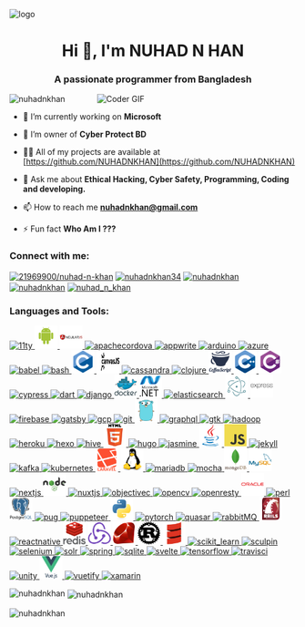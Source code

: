 ![logo](https://github.com/NUHADNKHAN/NUHADNKHAN/blob/main/GITNNK.png)
<h1 align="center">Hi 👋, I'm NUHAD N HAN</h1>
<h3 align="center">A passionate programmer from Bangladesh</h3>

<img
  align="right"
  alt="Coder GIF"
  width="350"
  src="https://github.com/NUHADNKHAN/NUHADNKHAN/blob/main/animated-chock-coding-c78f6elj32sfoi8q.gif"
/>

<p align="left">
  <img
    src="https://komarev.com/ghpvc/?username=nuhadnkhan&label=Profile%20views&color=0e75b6&style=flat"
    alt="nuhadnkhan"
  />
</p>

- 🔭 I’m currently working on **Microsoft**

- 🔭 I’m owner of **Cyber Protect BD**

- 👨‍💻 All of my projects are available at [https://github.com/NUHADNKHAN](https://github.com/NUHADNKHAN)

- 💬 Ask me about **Ethical Hacking, Cyber ​​Safety, Programming, Coding and developing.**

- 📫 How to reach me **nuhadnkhan@gmail.com**

- ⚡ Fun fact **Who Am I ???**

<h3 align="left">Connect with me:</h3>
<p align="left">
  <a href="https://stackoverflow.com/users/21969900/nuhad-n-khan" target="blank"
    ><img
      align="center"
      src="https://raw.githubusercontent.com/rahuldkjain/github-profile-readme-generator/master/src/images/icons/Social/stack-overflow.svg"
      alt="21969900/nuhad-n-khan"
      height="30"
      width="40"
  /></a>
  <a href="https://fb.com/nuhadnkhan34" target="blank"
    ><img
      align="center"
      src="https://raw.githubusercontent.com/rahuldkjain/github-profile-readme-generator/master/src/images/icons/Social/facebook.svg"
      alt="nuhadnkhan34"
      height="30"
      width="40"
  /></a>
  <a href="https://instagram.com/nuhadnkhan" target="blank"
    ><img
      align="center"
      src="https://raw.githubusercontent.com/rahuldkjain/github-profile-readme-generator/master/src/images/icons/Social/instagram.svg"
      alt="nuhadnkhan"
      height="30"
      width="40"
  /></a>
  <a href="https://www.hackerrank.com/nuhadnkhan" target="blank"
    ><img
      align="center"
      src="https://raw.githubusercontent.com/rahuldkjain/github-profile-readme-generator/master/src/images/icons/Social/hackerrank.svg"
      alt="nuhadnkhan"
      height="30"
      width="40"
  /></a>
  <a href="https://discord.gg/nuhad_n_khan" target="blank"
    ><img
      align="center"
      src="https://raw.githubusercontent.com/rahuldkjain/github-profile-readme-generator/master/src/images/icons/Social/discord.svg"
      alt="nuhad_n_khan"
      height="30"
      width="40"
  /></a>
</p>

<h3 align="left">Languages and Tools:</h3>
<p align="left">
  <a href="https://www.11ty.dev/" target="_blank" rel="noreferrer">
    <img
      src="https://gist.githubusercontent.com/vivek32ta/c7f7bf583c1fb1c58d89301ea40f37fd/raw/f4c85cce5790758286b8f155ef9a177710b995df/11ty.svg"
      alt="11ty"
      width="40"
      height="40"
    />
  </a>
  <a href="https://developer.android.com" target="_blank" rel="noreferrer">
    <img
      src="https://raw.githubusercontent.com/devicons/devicon/master/icons/android/android-original-wordmark.svg"
      alt="android"
      width="40"
      height="40"
    />
  </a>
  <a href="https://angular.io" target="_blank" rel="noreferrer">
    <img
      src="https://raw.githubusercontent.com/devicons/devicon/master/icons/angularjs/angularjs-original-wordmark.svg"
      alt="angularjs"
      width="40"
      height="40"
    />
  </a>
  <a href="https://cordova.apache.org/" target="_blank" rel="noreferrer">
    <img
      src="https://www.vectorlogo.zone/logos/apache_cordova/apache_cordova-icon.svg"
      alt="apachecordova"
      width="40"
      height="40"
    />
  </a>
  <a href="https://appwrite.io" target="_blank" rel="noreferrer">
    <img
      src="https://www.vectorlogo.zone/logos/appwriteio/appwriteio-icon.svg"
      alt="appwrite"
      width="40"
      height="40"
    />
  </a>
  <a href="https://www.arduino.cc/" target="_blank" rel="noreferrer">
    <img
      src="https://cdn.worldvectorlogo.com/logos/arduino-1.svg"
      alt="arduino"
      width="40"
      height="40"
    />
  </a>
  <a href="https://azure.microsoft.com/en-in/" target="_blank" rel="noreferrer">
    <img
      src="https://www.vectorlogo.zone/logos/microsoft_azure/microsoft_azure-icon.svg"
      alt="azure"
      width="40"
      height="40"
    />
  </a>
  <a href="https://babeljs.io/" target="_blank" rel="noreferrer">
    <img
      src="https://www.vectorlogo.zone/logos/babeljs/babeljs-icon.svg"
      alt="babel"
      width="40"
      height="40"
    />
  </a>
  <a href="https://www.gnu.org/software/bash/" target="_blank" rel="noreferrer">
    <img
      src="https://www.vectorlogo.zone/logos/gnu_bash/gnu_bash-icon.svg"
      alt="bash"
      width="40"
      height="40"
    />
  </a>
  <a href="https://www.cprogramming.com/" target="_blank" rel="noreferrer">
    <img
      src="https://raw.githubusercontent.com/devicons/devicon/master/icons/c/c-original.svg"
      alt="c"
      width="40"
      height="40"
    />
  </a>
  <a href="https://canvasjs.com" target="_blank" rel="noreferrer">
    <img
      src="https://raw.githubusercontent.com/Hardik0307/Hardik0307/master/assets/canvasjs-charts.svg"
      alt="canvasjs"
      width="40"
      height="40"
    />
  </a>
  <a href="https://cassandra.apache.org/" target="_blank" rel="noreferrer">
    <img
      src="https://www.vectorlogo.zone/logos/apache_cassandra/apache_cassandra-icon.svg"
      alt="cassandra"
      width="40"
      height="40"
    />
  </a>
  <a href="https://clojure.org/" target="_blank" rel="noreferrer">
    <img
      src="https://upload.wikimedia.org/wikipedia/commons/5/5d/Clojure_logo.svg"
      alt="clojure"
      width="40"
      height="40"
    />
  </a>
  <a href="https://offeescript.org" target="_blank" rel="noreferrer">
    <img
      src="https://raw.githubusercontent.com/devicons/devicon/master/icons/coffeescript/coffeescript-original-wordmark.svg"
      alt="coffeescript"
      width="40"
      height="40"
    />
  </a>
  <a href="https://www.w3schools.com/cpp/" target="_blank" rel="noreferrer">
    <img
      src="https://raw.githubusercontent.com/devicons/devicon/master/icons/cplusplus/cplusplus-original.svg"
      alt="cplusplus"
      width="40"
      height="40"
    />
  </a>
  <a href="https://www.w3schools.com/cs/" target="_blank" rel="noreferrer">
    <img
      src="https://raw.githubusercontent.com/devicons/devicon/master/icons/csharp/csharp-original.svg"
      alt="csharp"
      width="40"
      height="40"
    />
  </a>
  <a href="https://www.cypress.io" target="_blank" rel="noreferrer">
    <img
      src="https://raw.githubusercontent.com/simple-icons/simple-icons/6e46ec1fc23b60c8fd0d2f2ff46db82e16dbd75f/icons/cypress.svg"
      alt="cypress"
      width="40"
      height="40"
    />
  </a>
  <a href="https://dart.dev" target="_blank" rel="noreferrer">
    <img
      src="https://www.vectorlogo.zone/logos/dartlang/dartlang-icon.svg"
      alt="dart"
      width="40"
      height="40"
    />
  </a>
  <a href="https://www.djangoproject.com/" target="_blank" rel="noreferrer">
    <img
      src="https://cdn.worldvectorlogo.com/logos/django.svg"
      alt="django"
      width="40"
      height="40"
    />
  </a>
  <a href="https://www.docker.com/" target="_blank" rel="noreferrer">
    <img
      src="https://raw.githubusercontent.com/devicons/devicon/master/icons/docker/docker-original-wordmark.svg"
      alt="docker"
      width="40"
      height="40"
    />
  </a>
  <a href="https://dotnet.microsoft.com/" target="_blank" rel="noreferrer">
    <img
      src="https://raw.githubusercontent.com/devicons/devicon/master/icons/dot-net/dot-net-original-wordmark.svg"
      alt="dotnet"
      width="40"
      height="40"
    />
  </a>
  <a href="https://www.elastic.co" target="_blank" rel="noreferrer">
    <img
      src="https://www.vectorlogo.zone/logos/elastic/elastic-icon.svg"
      alt="elasticsearch"
      width="40"
      height="40"
    />
  </a>
  <a href="https://www.electronjs.org" target="_blank" rel="noreferrer">
    <img
      src="https://raw.githubusercontent.com/devicons/devicon/master/icons/electron/electron-original.svg"
      alt="electron"
      width="40"
      height="40"
    />
  </a>
  <a href="https://expressjs.com" target="_blank" rel="noreferrer">
    <img
      src="https://raw.githubusercontent.com/devicons/devicon/master/icons/express/express-original-wordmark.svg"
      alt="express"
      width="40"
      height="40"
    />
  </a>
  <a href="https://firebase.google.com/" target="_blank" rel="noreferrer">
    <img
      src="https://www.vectorlogo.zone/logos/firebase/firebase-icon.svg"
      alt="firebase"
      width="40"
      height="40"
    />
  </a>
  <a href="https://www.gatsbyjs.com/" target="_blank" rel="noreferrer">
    <img
      src="https://www.vectorlogo.zone/logos/gatsbyjs/gatsbyjs-icon.svg"
      alt="gatsby"
      width="40"
      height="40"
    />
  </a>
  <a href="https://cloud.google.com" target="_blank" rel="noreferrer">
    <img
      src="https://www.vectorlogo.zone/logos/google_cloud/google_cloud-icon.svg"
      alt="gcp"
      width="40"
      height="40"
    />
  </a>
  <a href="https://git-scm.com/" target="_blank" rel="noreferrer">
    <img
      src="https://www.vectorlogo.zone/logos/git-scm/git-scm-icon.svg"
      alt="git"
      width="40"
      height="40"
    />
  </a>
  <a href="https://golang.org" target="_blank" rel="noreferrer">
    <img
      src="https://raw.githubusercontent.com/devicons/devicon/master/icons/go/go-original.svg"
      alt="go"
      width="40"
      height="40"
    />
  </a>
  <a href="https://graphql.org" target="_blank" rel="noreferrer">
    <img
      src="https://www.vectorlogo.zone/logos/graphql/graphql-icon.svg"
      alt="graphql"
      width="40"
      height="40"
    />
  </a>
  <a href="https://www.gtk.org/" target="_blank" rel="noreferrer">
    <img
      src="https://upload.wikimedia.org/wikipedia/commons/7/71/GTK_logo.svg"
      alt="gtk"
      width="40"
      height="40"
    />
  </a>
  <a href="https://hadoop.apache.org/" target="_blank" rel="noreferrer">
    <img
      src="https://www.vectorlogo.zone/logos/apache_hadoop/apache_hadoop-icon.svg"
      alt="hadoop"
      width="40"
      height="40"
    />
  </a>
  <a href="https://heroku.com" target="_blank" rel="noreferrer">
    <img
      src="https://www.vectorlogo.zone/logos/heroku/heroku-icon.svg"
      alt="heroku"
      width="40"
      height="40"
    />
  </a>
  <a href="hexo.io/" target="_blank" rel="noreferrer">
    <img
      src="https://www.vectorlogo.zone/logos/hexoio/hexoio-icon.svg"
      alt="hexo"
      width="40"
      height="40"
    />
  </a>
  <a href="https://hive.apache.org/" target="_blank" rel="noreferrer">
    <img
      src="https://www.vectorlogo.zone/logos/apache_hive/apache_hive-icon.svg"
      alt="hive"
      width="40"
      height="40"
    />
  </a>
  <a href="https://www.w3.org/html/" target="_blank" rel="noreferrer">
    <img
      src="https://raw.githubusercontent.com/devicons/devicon/master/icons/html5/html5-original-wordmark.svg"
      alt="html5"
      width="40"
      height="40"
    />
  </a>
  <a href="https://gohugo.io/" target="_blank" rel="noreferrer">
    <img
      src="https://api.iconify.design/logos-hugo.svg"
      alt="hugo"
      width="40"
      height="40"
    />
  </a>
  <a href="https://jasmine.github.io/" target="_blank" rel="noreferrer">
    <img
      src="https://www.vectorlogo.zone/logos/jasmine/jasmine-icon.svg"
      alt="jasmine"
      width="40"
      height="40"
    />
  </a>
  <a href="https://www.java.com" target="_blank" rel="noreferrer">
    <img
      src="https://raw.githubusercontent.com/devicons/devicon/master/icons/java/java-original.svg"
      alt="java"
      width="40"
      height="40"
    />
  </a>
  <a
    href="https://developer.mozilla.org/en-US/docs/Web/JavaScript"
    target="_blank"
    rel="noreferrer"
  >
    <img
      src="https://raw.githubusercontent.com/devicons/devicon/master/icons/javascript/javascript-original.svg"
      alt="javascript"
      width="40"
      height="40"
    />
  </a>
  <a href="https://jekyllrb.com/" target="_blank" rel="noreferrer">
    <img
      src="https://www.vectorlogo.zone/logos/jekyllrb/jekyllrb-icon.svg"
      alt="jekyll"
      width="40"
      height="40"
    />
  </a>
  <a href="https://kafka.apache.org/" target="_blank" rel="noreferrer">
    <img
      src="https://www.vectorlogo.zone/logos/apache_kafka/apache_kafka-icon.svg"
      alt="kafka"
      width="40"
      height="40"
    />
  </a>
  <a href="https://kubernetes.io" target="_blank" rel="noreferrer">
    <img
      src="https://www.vectorlogo.zone/logos/kubernetes/kubernetes-icon.svg"
      alt="kubernetes"
      width="40"
      height="40"
    />
  </a>
  <a href="https://laravel.com/" target="_blank" rel="noreferrer">
    <img
      src="https://raw.githubusercontent.com/devicons/devicon/master/icons/laravel/laravel-plain-wordmark.svg"
      alt="laravel"
      width="40"
      height="40"
    />
  </a>
  <a href="https://www.linux.org/" target="_blank" rel="noreferrer">
    <img
      src="https://raw.githubusercontent.com/devicons/devicon/master/icons/linux/linux-original.svg"
      alt="linux"
      width="40"
      height="40"
    />
  </a>
  <a href="https://mariadb.org/" target="_blank" rel="noreferrer">
    <img
      src="https://www.vectorlogo.zone/logos/mariadb/mariadb-icon.svg"
      alt="mariadb"
      width="40"
      height="40"
    />
  </a>
  <a href="https://mochajs.org" target="_blank" rel="noreferrer">
    <img
      src="https://www.vectorlogo.zone/logos/mochajs/mochajs-icon.svg"
      alt="mocha"
      width="40"
      height="40"
    />
  </a>
  <a href="https://www.mongodb.com/" target="_blank" rel="noreferrer">
    <img
      src="https://raw.githubusercontent.com/devicons/devicon/master/icons/mongodb/mongodb-original-wordmark.svg"
      alt="mongodb"
      width="40"
      height="40"
    />
  </a>
  <a href="https://www.mysql.com/" target="_blank" rel="noreferrer">
    <img
      src="https://raw.githubusercontent.com/devicons/devicon/master/icons/mysql/mysql-original-wordmark.svg"
      alt="mysql"
      width="40"
      height="40"
    />
  </a>
  <a href="https://nextjs.org/" target="_blank" rel="noreferrer">
    <img
      src="https://cdn.worldvectorlogo.com/logos/nextjs-2.svg"
      alt="nextjs"
      width="40"
      height="40"
    />
  </a>
  <a href="https://nodejs.org" target="_blank" rel="noreferrer">
    <img
      src="https://raw.githubusercontent.com/devicons/devicon/master/icons/nodejs/nodejs-original-wordmark.svg"
      alt="nodejs"
      width="40"
      height="40"
    />
  </a>
  <a href="https://nuxtjs.org/" target="_blank" rel="noreferrer">
    <img
      src="https://www.vectorlogo.zone/logos/nuxtjs/nuxtjs-icon.svg"
      alt="nuxtjs"
      width="40"
      height="40"
    />
  </a>
  <a
    href="https://developer.apple.com/library/archive/documentation/Cocoa/Conceptual/ProgrammingWithObjectiveC/Introduction/Introduction.html"
    target="_blank"
    rel="noreferrer"
  >
    <img
      src="https://www.vectorlogo.zone/logos/apple_objectivec/apple_objectivec-icon.svg"
      alt="objectivec"
      width="40"
      height="40"
    />
  </a>
  <a href="https://opencv.org/" target="_blank" rel="noreferrer">
    <img
      src="https://www.vectorlogo.zone/logos/opencv/opencv-icon.svg"
      alt="opencv"
      width="40"
      height="40"
    />
  </a>
  <a href="https://openresty.org/" target="_blank" rel="noreferrer">
    <img
      src="https://openresty.org/images/logo.png"
      alt="openresty"
      width="40"
      height="40"
    />
  </a>
  <a href="https://www.oracle.com/" target="_blank" rel="noreferrer">
    <img
      src="https://raw.githubusercontent.com/devicons/devicon/master/icons/oracle/oracle-original.svg"
      alt="oracle"
      width="40"
      height="40"
    />
  </a>
  <a href="https://www.perl.org/" target="_blank" rel="noreferrer">
    <img
      src="https://api.iconify.design/logos-perl.svg"
      alt="perl"
      width="40"
      height="40"
    />
  </a>
  <a href="https://www.postgresql.org" target="_blank" rel="noreferrer">
    <img
      src="https://raw.githubusercontent.com/devicons/devicon/master/icons/postgresql/postgresql-original-wordmark.svg"
      alt="postgresql"
      width="40"
      height="40"
    />
  </a>
  <a href="https://pugjs.org" target="_blank" rel="noreferrer">
    <img
      src="https://cdn.worldvectorlogo.com/logos/pug.svg"
      alt="pug"
      width="40"
      height="40"
    />
  </a>
  <a
    href="https://github.com/puppeteer/puppeteer"
    target="_blank"
    rel="noreferrer"
  >
    <img
      src="https://www.vectorlogo.zone/logos/pptrdev/pptrdev-official.svg"
      alt="puppeteer"
      width="40"
      height="40"
    />
  </a>
  <a href="https://www.python.org" target="_blank" rel="noreferrer">
    <img
      src="https://raw.githubusercontent.com/devicons/devicon/master/icons/python/python-original.svg"
      alt="python"
      width="40"
      height="40"
    />
  </a>
  <a href="https://pytorch.org/" target="_blank" rel="noreferrer">
    <img
      src="https://www.vectorlogo.zone/logos/pytorch/pytorch-icon.svg"
      alt="pytorch"
      width="40"
      height="40"
    />
  </a>
  <a href="https://quasar.dev/" target="_blank" rel="noreferrer">
    <img
      src="https://cdn.quasar.dev/logo/svg/quasar-logo.svg"
      alt="quasar"
      width="40"
      height="40"
    />
  </a>
  <a href="https://www.rabbitmq.com" target="_blank" rel="noreferrer">
    <img
      src="https://www.vectorlogo.zone/logos/rabbitmq/rabbitmq-icon.svg"
      alt="rabbitMQ"
      width="40"
      height="40"
    />
  </a>
  <a href="https://rubyonrails.org" target="_blank" rel="noreferrer">
    <img
      src="https://raw.githubusercontent.com/devicons/devicon/master/icons/rails/rails-original-wordmark.svg"
      alt="rails"
      width="40"
      height="40"
    />
  </a>
  <a href="https://reactnative.dev/" target="_blank" rel="noreferrer">
    <img
      src="https://reactnative.dev/img/header_logo.svg"
      alt="reactnative"
      width="40"
      height="40"
    />
  </a>
  <a href="https://redis.io" target="_blank" rel="noreferrer">
    <img
      src="https://raw.githubusercontent.com/devicons/devicon/master/icons/redis/redis-original-wordmark.svg"
      alt="redis"
      width="40"
      height="40"
    />
  </a>
  <a href="https://redux.js.org" target="_blank" rel="noreferrer">
    <img
      src="https://raw.githubusercontent.com/devicons/devicon/master/icons/redux/redux-original.svg"
      alt="redux"
      width="40"
      height="40"
    />
  </a>
  <a href="https://www.ruby-lang.org/en/" target="_blank" rel="noreferrer">
    <img
      src="https://raw.githubusercontent.com/devicons/devicon/master/icons/ruby/ruby-original.svg"
      alt="ruby"
      width="40"
      height="40"
    />
  </a>
  <a href="https://www.rust-lang.org" target="_blank" rel="noreferrer">
    <img
      src="https://raw.githubusercontent.com/devicons/devicon/master/icons/rust/rust-plain.svg"
      alt="rust"
      width="40"
      height="40"
    />
  </a>
  <a href="https://www.scala-lang.org" target="_blank" rel="noreferrer">
    <img
      src="https://raw.githubusercontent.com/devicons/devicon/master/icons/scala/scala-original.svg"
      alt="scala"
      width="40"
      height="40"
    />
  </a>
  <a href="https://scikit-learn.org/" target="_blank" rel="noreferrer">
    <img
      src="https://upload.wikimedia.org/wikipedia/commons/0/05/Scikit_learn_logo_small.svg"
      alt="scikit_learn"
      width="40"
      height="40"
    />
  </a>
  <a href="https://sculpin.io/" target="_blank" rel="noreferrer">
    <img
      src="https://gist.githubusercontent.com/vivek32ta/c7f7bf583c1fb1c58d89301ea40f37fd/raw/1782aef8672484698c0dd407f900c4a329ed5bc4/sculpin.svg"
      alt="sculpin"
      width="40"
      height="40"
    />
  </a>
  <a href="https://www.selenium.dev" target="_blank" rel="noreferrer">
    <img
      src="https://raw.githubusercontent.com/detain/svg-logos/780f25886640cef088af994181646db2f6b1a3f8/svg/selenium-logo.svg"
      alt="selenium"
      width="40"
      height="40"
    />
  </a>
  <a href="https://lucene.apache.org/solr/" target="_blank" rel="noreferrer">
    <img
      src="https://www.vectorlogo.zone/logos/apache_solr/apache_solr-icon.svg"
      alt="solr"
      width="40"
      height="40"
    />
  </a>
  <a href="https://spring.io/" target="_blank" rel="noreferrer">
    <img
      src="https://www.vectorlogo.zone/logos/springio/springio-icon.svg"
      alt="spring"
      width="40"
      height="40"
    />
  </a>
  <a href="https://www.sqlite.org/" target="_blank" rel="noreferrer">
    <img
      src="https://www.vectorlogo.zone/logos/sqlite/sqlite-icon.svg"
      alt="sqlite"
      width="40"
      height="40"
    />
  </a>
  <a href="https://svelte.dev" target="_blank" rel="noreferrer">
    <img
      src="https://upload.wikimedia.org/wikipedia/commons/1/1b/Svelte_Logo.svg"
      alt="svelte"
      width="40"
      height="40"
    />
  </a>
  <a href="https://www.tensorflow.org" target="_blank" rel="noreferrer">
    <img
      src="https://www.vectorlogo.zone/logos/tensorflow/tensorflow-icon.svg"
      alt="tensorflow"
      width="40"
      height="40"
    />
  </a>
  <a href="https://travis-ci.org" target="_blank" rel="noreferrer">
    <img
      src="https://www.vectorlogo.zone/logos/travis-ci/travis-ci-icon.svg"
      alt="travisci"
      width="40"
      height="40"
    />
  </a>
  <a href="https://unity.com/" target="_blank" rel="noreferrer">
    <img
      src="https://www.vectorlogo.zone/logos/unity3d/unity3d-icon.svg"
      alt="unity"
      width="40"
      height="40"
    />
  </a>
  <a href="https://vuejs.org/" target="_blank" rel="noreferrer">
    <img
      src="https://raw.githubusercontent.com/devicons/devicon/master/icons/vuejs/vuejs-original-wordmark.svg"
      alt="vuejs"
      width="40"
      height="40"
    />
  </a>
  <a href="https://vuetifyjs.com/en/" target="_blank" rel="noreferrer">
    <img
      src="https://bestofjs.org/logos/vuetify.svg"
      alt="vuetify"
      width="40"
      height="40"
    />
  </a>
  <a
    href="https://dotnet.microsoft.com/apps/xamarin"
    target="_blank"
    rel="noreferrer"
  >
    <img
      src="https://raw.githubusercontent.com/detain/svg-logos/780f25886640cef088af994181646db2f6b1a3f8/svg/xamarin.svg"
      alt="xamarin"
      width="40"
      height="40"
    />
  </a>
</p>

<p>
  <img
    align="left"
    src="https://github-readme-stats.vercel.app/api/top-langs?username=NUHADNKHAN&show_icons=true&locale=en&layout=compact"
    alt="nuhadnkhan"
  />
</p>

<p>
  &nbsp;<img
    align="center"
    src="https://github-readme-stats.vercel.app/api?username=NUHADNKHAN&show_icons=true&locale=en"
    alt="nuhadnkhan"
  />
</p>

<p>
  <img
    align="center"
    src="https://github-readme-streak-stats.herokuapp.com/?user=NUHADNKHAN&"
    alt="nuhadnkhan"
  />
</p>
